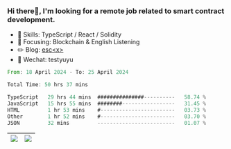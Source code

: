 ### Hi there👋, I'm looking for a remote job related to smart contract development.


- 🔨 Skills: TypeScript / React / Solidity
- 🎯 Focusing: Blockchain & English Listening
- ✏️ Blog: [esc\<x\>](https://escx.github.io)
- 💬 Wechat: testyuyu


<!--START_SECTION:waka-->

```rust
From: 18 April 2024 - To: 25 April 2024

Total Time: 50 hrs 37 mins

TypeScript   29 hrs 44 mins  ###############----------   58.74 %
JavaScript   15 hrs 55 mins  ########-----------------   31.45 %
HTML         1 hr 53 mins    #------------------------   03.73 %
Other        1 hr 52 mins    #------------------------   03.70 %
JSON         32 mins         -------------------------   01.07 %
```

<!--END_SECTION:waka-->


| <img align="center" src="https://github-readme-stats.vercel.app/api/?username=escX&show_icons=true&theme=buefy&hide_border=true&card_width=500" /> | <img align="center" src="https://github-readme-stats.vercel.app/api/top-langs/?username=escX&layout=compact&theme=buefy&hide_border=true&card_width=500" /> |
| ------------- | ------------- |
